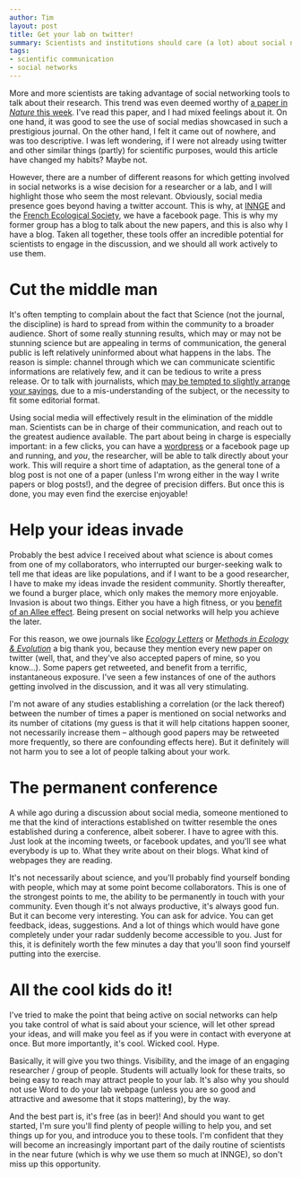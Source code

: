 ```yaml
---
author: Tim
layout: post
title: Get your lab on twitter!
summary: Scientists and institutions should care (a lot) about social networks.
tags:
- scientific communication
- social networks
---
```


More and more scientists are taking advantage of social networking tools to talk about their research. This trend was even deemed worthy of [a paper in
*Nature* this week](http://www.nature.com/naturejobs/science/articles/10.1038/nj7371-141a). I've read this paper, and I had mixed feelings about it. On one hand, it was good to see the use of social medias showcased in such a prestigious journal. On the other hand, I felt it came out of nowhere, and was too descriptive. I was left wondering, if I were not already using twitter and other similar things (partly) for scientific purposes, would this article have changed my habits? Maybe not.

However, there are a number of different reasons for which getting involved in
social networks is a wise decision for a researcher or a lab, and I will
highlight those who seem the most relevant. Obviously, social media presence
goes beyond having a twitter account. This is why, at
[INNGE](http://twitter.com/#!/INNGEcologist) and the [French Ecological
Society](http://www.sfecologie.org/), we have a facebook page. This is why my
former group has a blog to talk about the new papers, and this is also why I
have a blog. Taken all together, these tools offer an incredible potential for
scientists to engage in the discussion, and we should all work actively to use
them.

# Cut the middle man

It's often tempting to complain about the fact that Science (not the journal,
the discipline) is hard to spread from within the community to a broader
audience. Short of some really stunning results, which may or may not be
stunning science but are appealing in terms of communication, the general
public is left relatively uninformed about what happens in the labs. The
reason is simple: channel through which we can communicate scientific
informations are relatively few, and it can be tedious to write a press
release. Or to talk with journalists, which [may be tempted to slightly
arrange your sayings](http://cscs.umich.edu/~crshalizi/weblog/838.html), due
to a mis-understanding of the subject, or the necessity to fit some editorial
format.

Using social media will effectively result in the elimination of the middle
man. Scientists can be in charge of their communication, and reach out to the
greatest audience available. The part about being in charge is especially
important: in a few clicks, you can have a [wordpress](http://wordpress.com/)
or a facebook page up and running, and _you_, the researcher, will be able to
talk directly about your work. This will require a short time of adaptation,
as the general tone of a blog post is not one of a paper (unless I'm wrong
either in the way I write papers or blog posts!), and the degree of precision
differs. But once this is done, you may even find the exercise enjoyable!

# Help your ideas invade

Probably the best advice I received about what science is about comes from one
of my collaborators, who interrupted our burger-seeking walk to tell me that
ideas are like populations, and if I want to be a good researcher, I have to
make my ideas invade the resident community. Shortly thereafter, we found a
burger place, which only makes the memory more enjoyable. Invasion is about
two things. Either you have a high fitness, or you [benefit of an Allee
effect](http://en.wikipedia.org/wiki/Allee_effect). Being present on social
networks will help you achieve the later.

For this reason, we owe journals like _[Ecology
Letters](http://api.twitter.com/#!/ecologyletters)_ or _[Methods in Ecology &
Evolution](http://twitter.com/#!/methodsecolevol)_ a big thank you, because
they mention every new paper on twitter (well, that, and they've also accepted
papers of mine, so you know...). Some papers get retweeted, and benefit from a
terrific, instantaneous exposure. I've seen a few instances of one of the
authors getting involved in the discussion, and it was all very stimulating.

I'm not aware of any studies establishing a correlation (or the lack thereof)
between the number of times a paper is mentioned on social networks and its
number of citations (my guess is that it will help citations happen sooner,
not necessarily increase them – although good papers may be retweeted more
frequently, so there are confounding effects here). But it definitely will not
harm you to see a lot of people talking about your work.

# The permanent conference

A while ago during a discussion about social media, someone mentioned to me
that the kind of interactions established on twitter resemble the ones
established during a conference, albeit soberer. I have to agree with this.
Just look at the incoming tweets, or facebook updates, and you'll see what
everybody is up to. What they write about on their blogs. What kind of
webpages they are reading.

It's not necessarily about science, and you'll probably find yourself bonding
with people, which may at some point become collaborators. This is one of the
strongest points to me, the ability to be permanently in touch with your
community. Even though it's not always productive, it's always good fun. But
it can become very interesting. You can ask for advice. You can get feedback,
ideas, suggestions. And a lot of things which would have gone completely under
your radar suddenly become accessible to you. Just for this, it is definitely
worth the few minutes a day that you'll soon find yourself putting into the
exercise.

# All the cool kids do it!

I've tried to make the point that being active on social networks can help you
take control of what is said about your science, will let other spread your
ideas, and will make you feel as if you were in contact with everyone at once.
But more importantly, it's cool. Wicked cool. Hype.

Basically, it will give you two things. Visibility, and the image of an
engaging researcher / group of people. Students will actually look for these
traits, so being easy to reach may attract people to your lab. It's also why
you should not use Word to do your lab webpage (unless you are so good and
attractive and awesome that it stops mattering), by the way.

And the best part is, it's free (as in beer)! And should you want to get
started, I'm sure you'll find plenty of people willing to help you, and set
things up for you, and introduce you to these tools. I'm confident that they
will become an increasingly important part of the daily routine of scientists
in the near future (which is why we use them so much at INNGE), so don't miss
up this opportunity.

